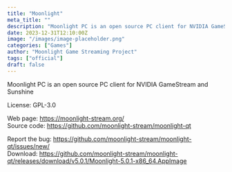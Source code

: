 ```yaml
---
title: "Moonlight"
meta_title: ""
description: "Moonlight PC is an open source PC client for NVIDIA GameStream and Sunshine."
date: 2023-12-31T12:10:00Z
image: "/images/image-placeholder.png"
categories: ["Games"]
author: "Moonlight Game Streaming Project"
tags: ["official"]
draft: false
---
```


Moonlight PC is an open source PC client for NVIDIA GameStream and Sunshine

License: GPL-3.0

Web page: https://moonlight-stream.org/  
Source code: https://github.com/moonlight-stream/moonlight-qt

Report the bug: https://github.com/moonlight-stream/moonlight-qt/issues/new/  
Download: https://github.com/moonlight-stream/moonlight-qt/releases/download/v5.0.1/Moonlight-5.0.1-x86_64.AppImage
